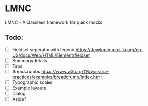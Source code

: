 # LMNC

LMNC - A classless framework for quick mocks

## Todo:

- [ ] Fieldset seperator with legend https://developer.mozilla.org/en-US/docs/Web/HTML/Element/fieldset
- [ ] Summary/details
- [ ] Tabs
- [ ] Breadcrumbs https://www.w3.org/TR/wai-aria-practices/examples/breadcrumb/index.html
- [ ] Typographic scales
- [ ] Example layouts
- [ ] Dialog
- [ ] Aside?